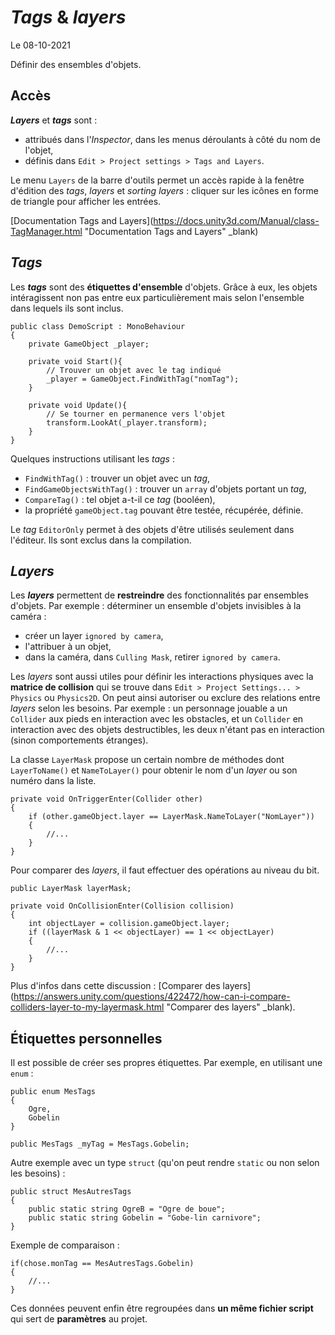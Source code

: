 # *Tags* & *layers*

Le 08-10-2021

Définir des ensembles d'objets.

## Accès

***Layers*** et ***tags*** sont :
- attribués dans l'*Inspector*, dans les menus déroulants à côté du nom de l'objet,
- définis dans `Edit > Project settings > Tags and Layers`.

Le menu `Layers` de la barre d'outils permet un accès rapide à la fenêtre d'édition des *tags*, *layers* et *sorting layers* : cliquer sur les icônes en forme de triangle pour afficher les entrées.

[Documentation Tags and Layers](https://docs.unity3d.com/Manual/class-TagManager.html "Documentation Tags and Layers" _blank)

## *Tags*

Les ***tags*** sont des **étiquettes d'ensemble** d'objets. Grâce à eux, les objets intéragissent non pas entre eux particulièrement mais selon l'ensemble dans lequels ils sont inclus.

```
public class DemoScript : MonoBehaviour
{
	private GameObject _player;
	
	private void Start(){
		// Trouver un objet avec le tag indiqué
		_player = GameObject.FindWithTag("nomTag");
	}
	
	private void Update(){
		// Se tourner en permanence vers l'objet
		transform.LookAt(_player.transform);
	}
}
```

Quelques instructions utilisant les *tags* : 
- `FindWithTag()` : trouver un objet avec un *tag*,
- `FindGameObjectsWithTag()` : trouver un `array` d'objets portant un *tag*,
- `CompareTag()` : tel objet a-t-il ce *tag* (booléen),
- la propriété `gameObject.tag` pouvant être testée, récupérée, définie.

Le *tag* `EditorOnly` permet à des objets d'être utilisés seulement dans l'éditeur. Ils sont exclus dans la compilation.

## *Layers*

Les ***layers*** permettent de **restreindre** des fonctionnalités par ensembles d'objets. Par exemple : déterminer un ensemble d'objets invisibles à la caméra : 
- créer un layer `ignored by camera`,
- l'attribuer à un objet,
- dans la caméra, dans `Culling Mask`, retirer `ignored by camera`.

Les *layers* sont aussi utiles pour définir les interactions physiques avec la **matrice de collision** qui se trouve dans `Edit > Project Settings... > Physics` ou `Physics2D`. On peut ainsi autoriser ou exclure des relations entre *layers* selon les besoins. Par exemple : un personnage jouable a un `Collider` aux pieds en interaction avec les obstacles, et un `Collider` en interaction avec des objets destructibles, les deux n'étant pas en interaction (sinon comportements étranges).

La classe `LayerMask` propose un certain nombre de méthodes dont `LayerToName()` et `NameToLayer()` pour obtenir le nom d'un *layer* ou son numéro dans la liste.
```
private void OnTriggerEnter(Collider other)
{
	if (other.gameObject.layer == LayerMask.NameToLayer("NomLayer"))
	{
		//...
	}
}
```

Pour comparer des *layers*, il faut effectuer des opérations au niveau du bit.
```
public LayerMask layerMask;
 
private void OnCollisionEnter(Collision collision)
{
	int objectLayer = collision.gameObject.layer;
	if ((layerMask & 1 << objectLayer) == 1 << objectLayer)
	{
		//...
	}
}
```

Plus d'infos dans cette discussion : [Comparer des layers](https://answers.unity.com/questions/422472/how-can-i-compare-colliders-layer-to-my-layermask.html "Comparer des layers" _blank).

## Étiquettes personnelles

Il est possible de créer ses propres étiquettes. Par exemple, en utilisant une `enum` : 
```
public enum MesTags
{
	Ogre,
	Gobelin
}
```
```
public MesTags _myTag = MesTags.Gobelin;
```

Autre exemple avec un type `struct` (qu'on peut rendre `static` ou non selon les besoins)  :
```
public struct MesAutresTags
{
	public static string OgreB = "Ogre de boue";
	public static string Gobelin = "Gobe-lin carnivore";
}
```

Exemple de comparaison :
```
if(chose.monTag == MesAutresTags.Gobelin)
{ 
	//... 
}
```

Ces données peuvent enfin être regroupées dans **un même fichier script** qui sert de **paramètres** au projet.
